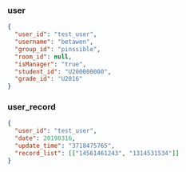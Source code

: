 

### user

```json
{
  "user_id": "test_user",
  "username": "betawen",
  "group_id": "pinssible",
  "room_id": null,
  "isManager": "true",
  "student_id": "U200000000",
  "grade_id": "U2016"
}
```

### user_record

```json
{
  "user_id": "test_user",
  "date": 20190316,
  "update_time": "3718475765",
  "record_list": [["14561461243", "1314531534"]]
}
```
